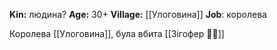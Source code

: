**Kin:** людина?
**Age:** 30+
**Village:** [[Улоговина]]
**Job**: королева

Королева [[Улоговина]], була вбита [[Зігофер 🧟‍♂️]]